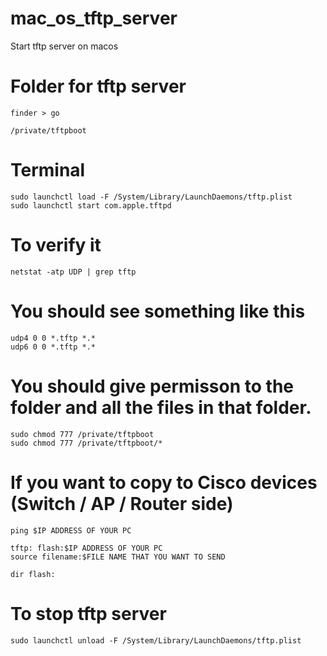 # mac_os_tftp_server
Start tftp server on macos

# Folder for tftp server

	finder > go

	/private/tftpboot

# Terminal

	sudo launchctl load -F /System/Library/LaunchDaemons/tftp.plist
	sudo launchctl start com.apple.tftpd

# To verify it
	
	netstat -atp UDP | grep tftp
	
   # You should see something like this
	udp4 0 0 *.tftp *.*
	udp6 0 0 *.tftp *.*
  
# You should give permisson to the folder and all the files in that folder.

	sudo chmod 777 /private/tftpboot
	sudo chmod 777 /private/tftpboot/*

# If you want to copy to Cisco devices (Switch / AP / Router side)

	ping $IP ADDRESS OF YOUR PC

	tftp: flash:$IP ADDRESS OF YOUR PC
	source filename:$FILE NAME THAT YOU WANT TO SEND

	dir flash:

# To stop tftp server

	sudo launchctl unload -F /System/Library/LaunchDaemons/tftp.plist
